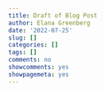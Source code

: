 ```yaml
---
title: Draft of Blog Post
author: Elana Greenberg
date: '2022-07-25'
slug: []
categories: []
tags: []
comments: no
showcomments: yes
showpagemeta: yes
---
```

